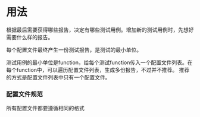 # 用法

根据最后需要获得哪些报告，决定有哪些测试用例。增加新的测试用例时，先想好需要什么样的报告。

每个配置文件最终产生一份测试报告，是测试的最小单位。

测试用例的最小单位是function，给每个测试function传入一个配置文件列表。在每个function中，可以遍历配置文件列表，生成多份报告，不过并不推荐。
推荐的方式是配置文件列表中只有一个配置文件。


### 配置文件规范

所有配置文件都要遵循相同的格式



